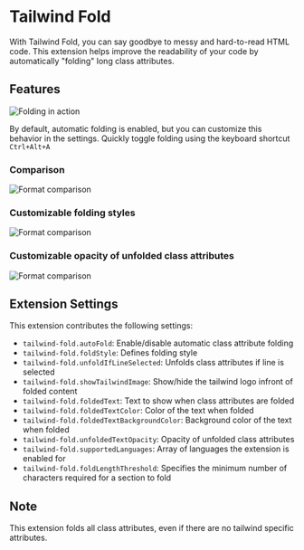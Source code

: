 # Tailwind Fold

With Tailwind Fold, you can say goodbye to messy and hard-to-read HTML code. This extension helps improve the readability of your code by automatically "folding" long class attributes.

## Features

![Folding in action](images/docs/demo.gif)

By default, automatic folding is enabled, but you can customize this behavior in the settings. Quickly toggle folding using the keyboard shortcut `Ctrl+Alt+A`

### Comparison

![Format comparison](images/docs/tailwind-fold-examples.png)

### Customizable folding styles

![Format comparison](images/docs/example_styles_folded.png)

### Customizable opacity of unfolded class attributes

![Format comparison](images/docs/example_styles_unfolded.png)

## Extension Settings

This extension contributes the following settings:

-   `tailwind-fold.autoFold`: Enable/disable automatic class attribute folding
-   `tailwind-fold.foldStyle`: Defines folding style
-   `tailwind-fold.unfoldIfLineSelected`: Unfolds class attributes if line is selected
-   `tailwind-fold.showTailwindImage`: Show/hide the tailwind logo infront of folded content
-   `tailwind-fold.foldedText`: Text to show when class attributes are folded
-   `tailwind-fold.foldedTextColor`: Color of the text when folded
-   `tailwind-fold.foldedTextBackgroundColor`: Background color of the text when folded
-   `tailwind-fold.unfoldedTextOpacity`: Opacity of unfolded class attributes
-   `tailwind-fold.supportedLanguages`: Array of languages the extension is enabled for
-   `tailwind-fold.foldLengthThreshold`: Specifies the minimum number of characters required for a section to fold

## Note

This extension folds all class attributes, even if there are no tailwind specific attributes.
